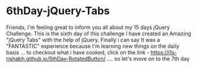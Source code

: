 # 6thDay-jQuery-Tabs
Friends, I'm feeling great to inform you all about my 15 days jQuery Challenge. This is the sixth day of this challenge I have created an Amazing "jQuery Tabs" with the help of jQuery. Finally i can say It was a "FANTASTIC" experience because I'm learning new things on the daily basis ... to checkout what i have cooked, click on the link - https://i1s-rishabh.github.io/5thDay-RotatedButton/ .... so let's move on to the 7th day
